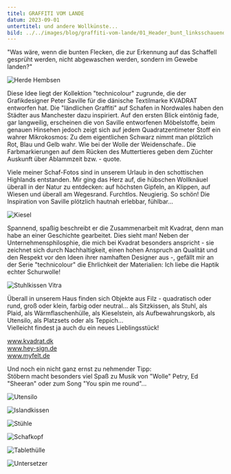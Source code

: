 ```yaml
---
titel: GRAFFITI VOM LANDE
datum: 2023-09-01
untertitel: und andere Wollkünste...
bild: ../../images/blog/graffiti-vom-lande/01_Header_bunt_linksschauend.jpg
---
```


"Was wäre, wenn die bunten Flecken, die zur Erkennung auf das
Schaffell gesprüht werden, nicht abgewaschen werden, sondern im Gewebe
landen?"

![Herde Hembsen](../../images/blog/graffiti-vom-lande/02_HerdeHembsenFlecken.jpg)

Diese Idee liegt der Kollektion "technicolour" zugrunde, die der
Grafikdesigner Peter Saville für die dänische Textilmarke KVADRAT
entworfen hat. Die "ländlichen Graffiti" auf Schafen in Nordwales
haben den Städter aus Manchester dazu inspiriert. Auf den ersten Blick
eintönig fade, gar langweilig, erscheinen die von Saville entworfenen
Möbelstoffe, beim genauen Hinsehen jedoch zeigt sich auf jedem
Quadratzentimeter Stoff ein wahrer Mikrokosmos: Zu dem eigentlichen
Schwarz nimmt man plötzlich Rot, Blau und Gelb wahr. Wie bei der Wolle
der Weidenschafe.. Die Farbmarkierungen auf dem Rücken des
Muttertieres geben dem Züchter Auskunft über Ablammzeit bzw. - quote.

Viele meiner Schaf-Fotos sind in unserem Urlaub in den schottischen
Highlands entstanden. Mir ging das Herz auf, die hübschen Wollknäuel
überall in der Natur zu entdecken: auf höchsten Gipfeln, an Klippen,
auf Wiesen und überall am Wegesrand. Furchtlos. Neugierig. So schön!
Die Inspiration von Saville plötzlich hautnah erlebbar, fühlbar...

![Kiesel](../../images/blog/graffiti-vom-lande/03_kiesel.jpg)

Spannend, spaßig beschreibt er die Zusammenarbeit mit Kvadrat, denn
man habe an einer Geschichte gearbeitet. Dies sieht man! Neben der
Unternehmensphilosphie, die mich bei Kvadrat besonders anspricht - sie
zeichnet sich durch Nachhaltigkeit, einen hohen Anspruch an Qualität
und den Respekt vor den Ideen ihrer namhaften Designer aus -, gefällt
mir an der Serie "technicolour" die Ehrlichkeit der Materialien: Ich
liebe die Haptik echter Schurwolle!

![Stuhlkissen Vitra](../../images/blog/graffiti-vom-lande/04_stuhlkissenVitra.jpg)

Überall in unserem Haus finden sich Objekte aus Filz - quadratisch
oder rund, groß oder klein, farbig oder neutral... als Sitzkissen, als
Stuhl, als Plaid, als Wärmflaschenhülle, als Kieselstein, als
Aufbewahrungskorb, als Utensilo, als Platzsets oder als Teppich...
<br />
Vielleicht findest ja auch du ein neues Lieblingsstück!

<a href="https://www.kvadrat.dk/en" target="_blank" rel="noopener noreferrer" >www.kvadrat.dk</a>
<br />
<a href="https://hey-sign.de" target="_blank" rel="noopener noreferrer" >www.hey-sign.de</a>
<br />
<a href="http://www.myfelt.de" target="_blank" rel="noopener noreferrer" >www.myfelt.de</a>

Und noch ein nicht ganz ernst zu nehmender Tipp: <br />
Stöbern macht besonders viel Spaß zu Musik von "Wolle" Petry, Ed
"Sheeran" oder zum Song "You spin me round"...

![Utensilo](../../images/blog/graffiti-vom-lande/05_utensilo.jpg)

![Islandkissen](../../images/blog/graffiti-vom-lande/06_Islandkissen.jpg)

![Stühle](../../images/blog/graffiti-vom-lande/07_stuehle.jpg)

![Schafkopf](../../images/blog/graffiti-vom-lande/08_schafkopf_nah.jpg)

![Tablethülle](../../images/blog/graffiti-vom-lande/06_tabletthuelle_nah.jpg)

![Untersetzer](../../images/blog/graffiti-vom-lande/07_Untersetzer_Originallicht.jpg)
